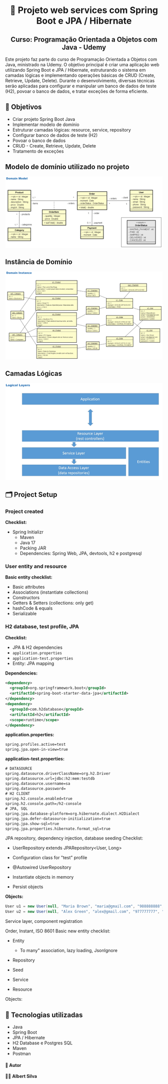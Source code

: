 <h1 align="center">🔗 Projeto web services com Spring Boot e JPA / Hibernate </h1>

<h2 align="center">Curso: Programação Orientada a Objetos com Java - Udemy </h2>

Este projeto faz parte do curso de Programação Orientada a Objetos com Java, ministrado na Udemy. O objetivo principal é criar uma aplicação web utilizando Spring Boot e JPA / Hibernate, estruturando o sistema em camadas lógicas e implementando operações básicas de CRUD (Create, Retrieve, Update, Delete). Durante o desenvolvimento, diversas técnicas serão aplicadas para configurar e manipular um banco de dados de teste (H2), povoar o banco de dados, e tratar exceções de forma eficiente.

## 📌 Objetivos
- Criar projeto Spring Boot Java 
- Implementar modelo de domínio 
- Estruturar camadas lógicas: resource, service, repository 
- Configurar banco de dados de teste (H2) 
- Povoar o banco de dados 
- CRUD - Create, Retrieve, Update, Delete 
- Tratamento de exceções

## Modelo de domínio utilizado no projeto

![Domain Model](Domain_Model.png)

## Instância de Domínio

![Domain Instance](Domain_Instance.png)

## Camadas Lógicas

![Camadas Lógicas](Logical_Layers.png)

## 🗂️ Project Setup
### Project created
**Checklist:**
- Spring Initializr
  - Maven
  - Java 17
  - Packing JAR
  - Dependencies: Spring Web, JPA, devtools, h2 e postgresql

### User entity and resource
**Basic entity checklist:**
- Basic attributes
- Associations (instantiate collections)
- Constructors
- Getters & Setters (collections: only get)
- hashCode & equals
- Serializable

### H2 database, test profile, JPA
**Checklist:**
- JPA & H2 dependencies
- `application.properties`
- `application-test.properties`
- Entity: JPA mapping

**Dependencies:**
```xml
<dependency>
  <groupId>org.springframework.boot</groupId>
  <artifactId>spring-boot-starter-data-jpa</artifactId>
</dependency>
<dependency>
  <groupId>com.h2database</groupId>
  <artifactId>h2</artifactId>
  <scope>runtime</scope>
</dependency>
```
**application.properties:**

```properties
spring.profiles.active=test
spring.jpa.open-in-view=true
```

**application-test.properties:**

```properties
# DATASOURCE
spring.datasource.driverClassName=org.h2.Driver
spring.datasource.url=jdbc:h2:mem:testdb
spring.datasource.username=sa
spring.datasource.password=
# H2 CLIENT
spring.h2.console.enabled=true
spring.h2.console.path=/h2-console
# JPA, SQL
spring.jpa.database-platform=org.hibernate.dialect.H2Dialect
spring.jpa.defer-datasource-initialization=true
spring.jpa.show-sql=true
spring.jpa.properties.hibernate.format_sql=true
```

JPA repository, dependency injection, database seeding
Checklist:

- UserRepository extends JPARepository<User, Long>

- Configuration class for "test" profile

- @Autowired UserRepository

- Instantiate objects in memory

- Persist objects

**Objects:**
```java
User u1 = new User(null, "Maria Brown", "maria@gmail.com", "988888888", "123456");
User u2 = new User(null, "Alex Green", "alex@gmail.com", "977777777", "123456");
```
Service layer, component registration

Order, Instant, ISO 8601 Basic new entity checklist:

- Entity

  - To many" association, lazy loading, JsonIgnore

- Repository

- Seed

- Service

- Resource

Objects:



## 🚀 Tecnologias utilizadas

- Java
- Spring Boot
- JPA / Hibernate
- H2 Database e Postgres SQL 
- Maven
- Postman

#### 📌 Autor

👨‍💻 **Albert Silva**
